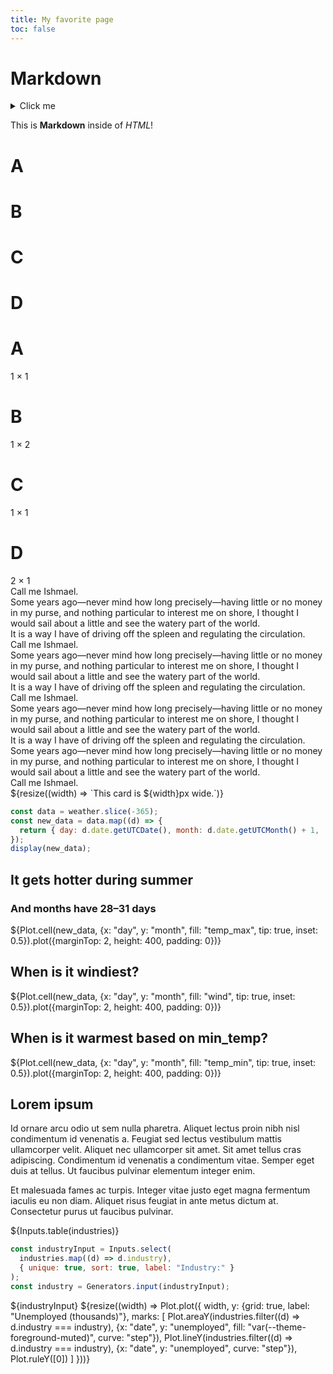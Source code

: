 ```yaml
---
title: My favorite page
toc: false
---
```


# Markdown

<details>
  <summary>Click me</summary>
  This text is not visible by default.
</details>

<div class="grid grid-cols-4">
  <div class="card">

This is **Markdown** inside of _HTML_!

</div>
</div>

<div class="grid grid-cols-4">
  <div class="card"><h1>A</h1></div>
  <div class="card"><h1>B</h1></div>
  <div class="card"><h1>C</h1></div>
  <div class="card"><h1>D</h1></div>
</div>

<div class="grid grid-cols-2">
  <div class="card"><h1>A</h1>1 × 1</div>
  <div class="card grid-rowspan-2"><h1>B</h1>1 × 2</div>
  <div class="card"><h1>C</h1>1 × 1</div>
  <div class="card grid-colspan-2"><h1>D</h1>2 × 1</div>
</div>

<div class="grid grid-cols-2">
  <div class="card">Call me Ishmael.</div>
  <div class="card">Some years ago—never mind how long precisely—having little or no money in my purse, and nothing particular to interest me on shore, I thought I would sail about a little and see the watery part of the world.</div>
  <div class="card">It is a way I have of driving off the spleen and regulating the circulation.</div>
</div>

<div class="grid grid-cols-2" style="grid-auto-rows: auto;">
  <div class="card">Call me Ishmael.</div>
  <div class="card">Some years ago—never mind how long precisely—having little or no money in my purse, and nothing particular to interest me on shore, I thought I would sail about a little and see the watery part of the world.</div>
  <div class="card">It is a way I have of driving off the spleen and regulating the circulation.</div>
</div>

<div class="grid grid-cols-2">
  <div class="card">Call me Ishmael.</div>
  <div class="card">Some years ago—never mind how long precisely—having little or no money in my purse, and nothing particular to interest me on shore, I thought I would sail about a little and see the watery part of the world.</div>
</div>
<div class="grid grid-cols-2">
  <div class="card">It is a way I have of driving off the spleen and regulating the circulation.</div>
</div>

<div class="grid grid-cols-2">
  <div>Some years ago—never mind how long precisely—having little or no money in my purse, and nothing particular to interest me on shore, I thought I would sail about a little and see the watery part of the world.</div>
  <div class="card">Call me Ishmael.</div>
</div>

<div class="grid grid-cols-4">
  <div class="card">
    ${resize((width) => `This card is ${width}px wide.`)}
  </div>
</div>

```js
const data = weather.slice(-365);
const new_data = data.map((d) => {
  return { day: d.date.getUTCDate(), month: d.date.getUTCMonth() + 1, ...d };
});
display(new_data);
```

<div class="card" style="max-width: 640px;">
  <h2>It gets hotter during summer</h2>
  <h3>And months have 28–31 days</h3>
  ${Plot.cell(new_data, {x: "day", y: "month", fill: "temp_max", tip: true, inset: 0.5}).plot({marginTop: 2, height: 400, padding: 0})}
</div>

<div class="card" style="max-width: 640px;">
  <h2>When is it windiest?</h2>
  ${Plot.cell(new_data, {x: "day", y: "month", fill: "wind", tip: true, inset: 0.5}).plot({marginTop: 2, height: 400, padding: 0})}
</div>

<div class="card" style="max-width: 640px;">
  <h2>When is it warmest based on min_temp?</h2>
  ${Plot.cell(new_data, {x: "day", y: "month", fill: "temp_min", tip: true, inset: 0.5}).plot({marginTop: 2, height: 400, padding: 0})}
</div>

<div class="grid grid-cols-2">
  <div class="card">
    <h2>Lorem ipsum</h2>
    <p>Id ornare arcu odio ut sem nulla pharetra. Aliquet lectus proin nibh nisl condimentum id venenatis a. Feugiat sed lectus vestibulum mattis ullamcorper velit. Aliquet nec ullamcorper sit amet. Sit amet tellus cras adipiscing. Condimentum id venenatis a condimentum vitae. Semper eget duis at tellus. Ut faucibus pulvinar elementum integer enim.</p>
    <p>Et malesuada fames ac turpis. Integer vitae justo eget magna fermentum iaculis eu non diam. Aliquet risus feugiat in ante metus dictum at. Consectetur purus ut faucibus pulvinar.</p>
  </div>
  <div class="card" style="padding: 0;">
    ${Inputs.table(industries)}
  </div>
</div>

```js
const industryInput = Inputs.select(
  industries.map((d) => d.industry),
  { unique: true, sort: true, label: "Industry:" }
);
const industry = Generators.input(industryInput);
```

<div class="card" style="display: flex; flex-direction: column; gap: 1rem;">
  ${industryInput}
  ${resize((width) => Plot.plot({
    width,
    y: {grid: true, label: "Unemployed (thousands)"},
    marks: [
     Plot.areaY(industries.filter((d) => d.industry === industry), {x: "date", y: "unemployed", fill: "var(--theme-foreground-muted)", curve: "step"}),
      Plot.lineY(industries.filter((d) => d.industry === industry), {x: "date", y: "unemployed", curve: "step"}),
     Plot.ruleY([0])
    ]
  }))}
</div>
